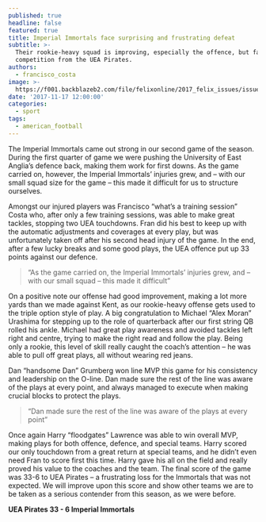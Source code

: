 ```yaml
---
published: true
headline: false
featured: true
title: Imperial Immortals face surprising and frustrating defeat
subtitle: >-
  Their rookie-heavy squad is improving, especially the offence, but faced stiff
  competition from the UEA Pirates.
authors:
  - francisco_costa
image: >-
  https://f001.backblazeb2.com/file/felixonline/2017_felix_issues/issue_1676/1676_sports_immortals.jpg
date: '2017-11-17 12:00:00'
categories:
  - sport
tags:
  - american_football
---
```

The Imperial Immortals came out strong in our second game of the season. During the first quarter of game we were pushing the University of East Anglia’s defence back, making them work for first downs. As the game carried on, however, the Imperial Immortals’ injuries grew, and – with our small squad size for the game – this made it difficult for us to structure ourselves.

Amongst our injured players was Francisco “what’s a training session” Costa who, after only a few training sessions, was able to make great tackles, stopping two UEA touchdowns. Fran did his best to keep up with the automatic adjustments and coverages at every play, but was unfortunately taken off after his second head injury of the game. In the end, after a few lucky breaks and some good plays, the UEA offence put up 33 points against our defence.

> “As the game carried on, the Imperial Immortals’ injuries grew, and – with our small squad – this made it difficult”

On a positive note our offense had good improvement, making a lot more yards than we made against Kent, as our rookie-heavy offense gets used to the triple option style of play.
A big congratulation to Michael “Alex Moran” Urashima for stepping up to the role of quarterback after our first string QB rolled his ankle. Michael had great play awareness and avoided tackles left right and centre, trying to make the right read and follow the play. Being only a rookie, this level of skill really caught the coach’s attention – he was able to pull off great plays, all without wearing red jeans.

Dan “handsome Dan” Grumberg won line MVP this game for his consistency and leadership on the O-line. Dan made sure the rest of the line was aware of the plays at every point, and always managed to execute when making crucial blocks to protect the plays.

> “Dan made sure the rest of the line was aware of the plays at every point”

Once again Harry “floodgates” Lawrence was able to win overall MVP, making plays for both offence, defence, and special teams. Harry scored our only touchdown from a great return at special teams, and he didn’t even need Fran to score first this time. Harry gave his all on the field and really proved his value to the coaches and the team. The final score of the game was 33-6 to UEA Pirates – a frustrating loss for the Immortals that was not expected. We will improve upon this score and show other teams we are to be taken as a serious contender from this season, as we were before.

**UEA Pirates 33 - 6 Imperial Immortals**